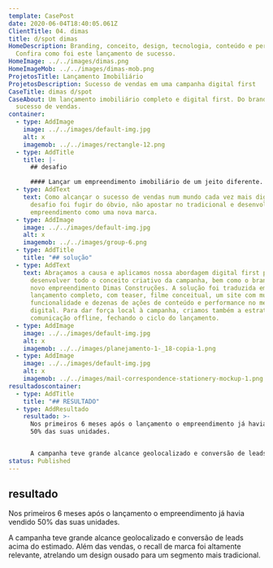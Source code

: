 ```yaml
---
template: CasePost
date: 2020-06-04T18:40:05.061Z
ClientTitle: 04. dimas
title: d/spot dimas
HomeDescription: Branding, conceito, design, tecnologia, conteúdo e performance.
  Confira como foi este lançamento de sucesso.
HomeImage: ../../images/dimas.png
HomeImageMob: ../../images/dimas-mob.png
ProjetosTitle: Lançamento Imobiliário
ProjetosDescription: Sucesso de vendas em uma campanha digital first
CaseTitle: dimas d/spot
CaseAbout: Um lançamento imobiliário completo e digital first. Do branding ao
  sucesso de vendas.
container:
  - type: AddImage
    image: ../../images/default-img.jpg
    alt: x
    imagemob: ../../images/rectangle-12.png
  - type: AddTitle
    title: |-
      ## desafio

      #### Lançar um empreendimento imobiliário de um jeito diferente.
  - type: AddText
    text: Como alcançar o sucesso de vendas num mundo cada vez mais digital? O
      desafio foi fugir do óbvio, não apostar no tradicional e desenvolver o
      empreendimento como uma nova marca.
  - type: AddImage
    image: ../../images/default-img.jpg
    alt: x
    imagemob: ../../images/group-6.png
  - type: AddTitle
    title: "## solução"
  - type: AddText
    text: Abraçamos a causa e aplicamos nossa abordagem digital first para
      desenvolver todo o conceito criativo da campanha, bem como o branding do
      novo empreendimento Dimas Construções. A solução foi traduzida em um
      lançamento completo, com teaser, filme conceitual, um site com multi
      funcionalidade e dezenas de ações de conteúdo e performance no meio
      digital. Para dar força local à campanha, criamos também a estratégia de
      comunicação offline, fechando o ciclo do lançamento.
  - type: AddImage
    image: ../../images/default-img.jpg
    alt: x
    imagemob: ../../images/planejamento-1-_18-copia-1.png
  - type: AddImage
    image: ../../images/default-img.jpg
    alt: x
    imagemob: ../../images/mail-correspondence-stationery-mockup-1.png
resultadoscontainer:
  - type: AddTitle
    title: "## RESULTADO"
  - type: AddResultado
    resultado: >-
      Nos primeiros 6 meses após o lançamento o empreendimento já havia vendido
      50% das suas unidades.


      A campanha teve grande alcance geolocalizado e conversão de leads acima do estimado. Além das vendas, o recall de marca foi altamente relevante, atrelando um design ousado para um segmento mais tradicional.
status: Published
---
```

## resultado



Nos primeiros 6 meses após o lançamento o empreendimento já havia vendido 50% das suas unidades. 



A campanha teve grande alcance geolocalizado e conversão de leads acima do estimado. Além das vendas, o recall de marca foi altamente relevante, atrelando um design ousado para um segmento mais tradicional.